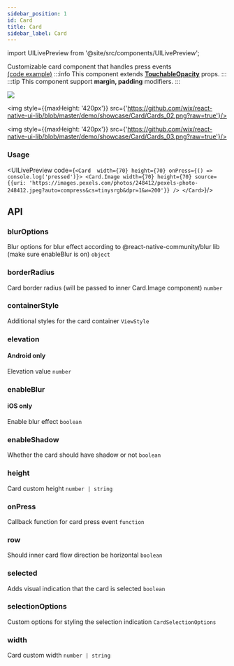 ```yaml
---
sidebar_position: 1
id: Card
title: Card
sidebar_label: Card
---
```


import UILivePreview from '@site/src/components/UILivePreview';

Customizable card component that handles press events  
[(code example)](https://github.com/wix/react-native-ui-lib/blob/master/demo/src/screens/componentScreens/CardsScreen.tsx)
:::info
This component extends **[TouchableOpacity](/docs/components/basic/TouchableOpacity)** props.
:::
:::tip
This component support **margin, padding** modifiers.
:::
<div style={{display: 'flex', flexDirection: 'row', overflowX: 'auto', maxHeight: '500px', alignItems: 'center'}}><img style={{maxHeight: '420px'}} src={'https://github.com/wix/react-native-ui-lib/blob/master/demo/showcase/Card/Cards_01.png?raw=true'}/>

<img style={{maxHeight: '420px'}} src={'https://github.com/wix/react-native-ui-lib/blob/master/demo/showcase/Card/Cards_02.png?raw=true'}/>

<img style={{maxHeight: '420px'}} src={'https://github.com/wix/react-native-ui-lib/blob/master/demo/showcase/Card/Cards_03.png?raw=true'}/>

</div>

### Usage
<UILivePreview code={`<Card  width={70} height={70} onPress={() => console.log('pressed')}>
 <Card.Image
   width={70}
   height={70}
   source={{uri: 'https://images.pexels.com/photos/248412/pexels-photo-248412.jpeg?auto=compress&cs=tinysrgb&dpr=1&w=200'}}
 />
</Card>`}/>

## API
### blurOptions
Blur options for blur effect according to @react-native-community/blur lib (make sure enableBlur is on)
`object ` 

### borderRadius
Card border radius (will be passed to inner Card.Image component)
`number ` 

### containerStyle
Additional styles for the card container
`ViewStyle ` 

### elevation
#### Android only
Elevation value
`number ` 

### enableBlur
#### iOS only
Enable blur effect
`boolean ` 

### enableShadow
Whether the card should have shadow or not
`boolean ` 

### height
Card custom height
`number | string ` 

### onPress
Callback function for card press event
`function ` 

### row
Should inner card flow direction be horizontal
`boolean ` 

### selected
Adds visual indication that the card is selected
`boolean ` 

### selectionOptions
Custom options for styling the selection indication
`CardSelectionOptions ` 

### width
Card custom width
`number | string ` 


